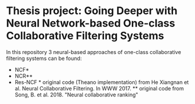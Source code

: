 # Thesis project: Going Deeper with Neural Network-based One-class Collaborative Filtering Systems

In this repository 3 neural-based approaches of one-class collaborative filtering systems can be found:
* NCF*
* NCR**
* Res-NCF
\* original code (Theano implementation) from He Xiangnan et al. Neural Collaborative Filtering. In WWW 2017.
\** original code from Song, B. et al. 2018. "Neural collaborative ranking"
